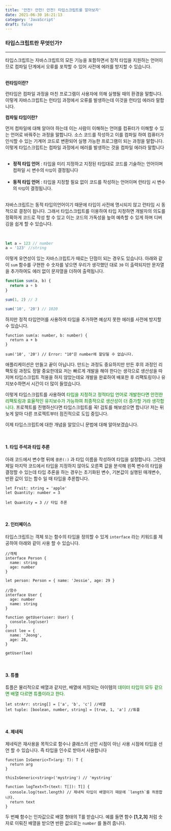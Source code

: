 ```yaml
---
title: '안전! 안전! 안전! 타입스크립트를 알아보자'
date: 2021-06-30 16:21:13
category: 'JavaScript'
draft: false
---
```


### **타입스크립트란 무엇인가?**

---

타입스크립트는 자바스크립트의 모든 기능을 포함하면서 정적 타입을 지원하는 언어이므로 컴파일 단계에서 오류를 포착할 수 있어 사전에 에러를 방지할 수 있습니다.
<br><br>

**런타임이란?**

런타임은 컴파일 과정을 마친 프로그램이 사용자에 의해 실행될 때의 환경을 말합니다. 이렇게 자바스크립트는 런타임 과정에서 오류를 발생하는데 이것을 런타임 에러라 말합니다.

**컴파일 타임이란?**

먼저 컴파일에 대해 알아야 하는데 이는 사람이 이해하는 언어를 컴퓨터가 이해할 수 있는 언어로 바꿔주는 과정을 말합니다. 소스 코드를 작성하고 이를 컴파일 하여 컴퓨터가 인식할 수 있는 기계어 코드로 변환되어 실행 가능한 프로그램이 되는 과정을 말합니다. 이렇게 타입스크립트는 컴파일 과정에서 에러를 발생하는 것을 컴파일 에러라 말합니다
<br><br>

- **정적 타입 언어** : 타입을 미리 지정하고 지정된 타입대로 코드를 기술하는 언어이며 컴파일 시 변수의 `타입`이 결정됩니다
  <br><br>
- **동적 타입 언어** : 타입을 지정할 필요 없이 코드를 작성하는 언어이며 런타임 시 변수의 `타입`이 결정됩니다.<br><br>

자바스크립트는 동적 타입의언어이기 때문에 타입이 사전에 명시되지 않고 런타임 시 동적으로 결정이 됩니다. 그래서 타입스크립트를 이용하여 타입 지정하면 개발자의 의도를 정확하게 코드로 작성 할 수 있고 이는 코드의 가독성을 높여 예측할 수 있게 하며 디버깅을 쉽게 할 수 있습니다.

<br>

```jsx
let a = 123 // number
a = '123' //string
```

이렇게 유연성이 있는 자바스크립트가 때로는 단점이 되는 경우도 있습니다. 아래와 같이 `sum` 함수를 구현한 수 숫자를 넣으면 우리가 생각했던 대로 `30` 이 출력되지만 문자열을 추가하여도 에러 없이 문자열을 더하여 출력됩니다.

```jsx
function sum(a, b) {
  return a + b
}

sum(1, 2) // 3

sum('10', '20') // 1020
```

하지만 정적 타입언어를 사용하여 타입을 추가하면 예상지 못한 에러를 사전에 방지할 수 있습니다.

```tsx
function sum(a: number, b: number) {
  return a + b
}

sum('10', '20') // Error: "10"은 number에 할당될 수 없습니다.
```

애플리케이션은 만들고 끝이 아닙니다. 만드는 과정도 중요하지만 만든 후의 과정인 리팩토링 과정도 정말 중요한데요 저는 빠르게 개발을 해야 한다는 생각으로 생산성을 따지며 타입스크립트 적용을 하지 않았는데요 개발을 완료하여 배포한 후 리팩토링이나 유지보수하면서 시간이 더 많이 들었습니다.

이렇게 타입스크립트를 사용하여 <span style="color : green">타입을 지정하고 정적타입 언어로 개발한다면 안전한 리팩토링과 효율적인 유지보수가 가능하여 최종적으로 생산성이 더 증가할 거라 생각합니다.</span> 프로젝트를 진행하신다면 타입스크립트를 꼭! 검토를 해보셨으면 합니다! 저는 뒤늦게 알아 다른 프로젝트부터 점진적으로 도입 중입니다.

이제 타입스크립트에 대한 개념을 알았으니 문법에 대해 알아보겠습니다.

<br>

#### **1. 타입 주석과 타입 추론**

아래 코드에서 변수명 뒤에 `콜론(:)` 과 타입 이름을 작성하여 타입을 설정합니다. 그런데 제일 마지막 코드에서 타입을 지정하지 않아도 오른쪽 값을 분석해 왼쪽 변수의 타입을 결정할 수 있는데 타입 추론을 하는 경우는 초기화된 변수, 기본값이 실행된 매개변수, 반환 값이 있는 함수 일 때 타입을 추론합니다.

```tsx
let Fruit: string = 'apple'
let Quantity: number = 3

let Quantity = 3 // 타입 추론
```

<br>

#### **2. 인터페이스**

타입스크립트는 객체 또는 함수의 타입을 정의할 수 있게 `interface` 라는 키워드를 제공하여 아래와 같이 사용 할 수 있습니다.

```tsx
//객체
interface Person {
  name: string
  age: number
}

let person: Person = { name: 'Jessie', age: 29 }

//함수
interface User {
  age: number
  name: string
}

function getUser(user: User) {
  console.log(user)
}
const lee = {
  name: 'Jeong',
  age: 28,
}

getUser(lee)
```

<br>

#### **3. 튜플**

튜플은 물리적으로 배열과 같지만, 배열에 저장되는 아이템의 <span style="color: green">데이터 타입이 모두 같으면 배열 다르면 튜플이라고 한다.</span>

```tsx
let strArr: string[] = ['a', 'b', 'c'] //배열
let tuple: [boolean, number, string] = [true, 1, 'a'] //튜플
```

<br>

#### **4. 제네릭**

제네릭은 재사용을 목적으로 함수나 클래스의 선언 시점이 아닌 사용 시점에 타입을 선언 할 수 있습니다. 즉 타입을 인수로 받아서 사용합니다

```tsx
function IsGeneric<T>(arg: T): T {
  return arg
}

thisIsGeneric<string>('mystring') // 'mystring'

function logText<T>(text: T[]): T[] {
  console.log(text.length) // 제네릭 타입이 배열이기 때문에 `length`를 허용합니다.
  return text
}
```

두 번째 함수는 인자값으로 배열 형태의 T를 받습니다. 예를 들면 함수 **[1,2,3]** 처럼 숫자로 이뤄진 배열을 받으면 반환 값으로는 `number` 를 돌려 줍니다.
<br/>
<br/>
<br/>
